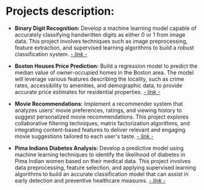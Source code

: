 # Projects description:

- **Binary Digit Recognition:** Develop a machine learning model capable of accurately classifying handwritten digits as either 0 or 1 from image data. This project involves techniques such as image preprocessing, feature extraction, and supervised learning algorithms to build a robust classification system. [*- link -*](https://github.com/gviacava-code/MachineLearning/tree/main/BinaryDigitRecognition)

- **Boston Houses Price Prediction:** Build a regression model to predict the median value of owner-occupied homes in the Boston area. The model will leverage various features describing the locality, such as crime rates, accessibility to amenities, and demographic data, to provide accurate price estimates for residential properties. [*- link -*](https://github.com/gviacava-code/MachineLearning/tree/main/BostonHousesPricePrediction)

- **Movie Recommendations:** Implement a recommender system that analyzes users' movie preferences, ratings, and viewing history to suggest personalized movie recommendations. This project explores collaborative filtering techniques, matrix factorization algorithms, and integrating content-based features to deliver relevant and engaging movie suggestions tailored to each user's taste. [*- link -*](https://github.com/gviacava-code/MachineLearning/tree/main/MovieRecommendations)

- **Pima Indians Diabetes Analysis:** Develop a predictive model using machine learning techniques to identify the likelihood of diabetes in Pima Indian women based on their medical data. This project involves data preprocessing, feature selection, and applying supervised learning algorithms to build an accurate classification model that can assist in early detection and preventive healthcare measures. [*- link -*](https://github.com/gviacava-code/MachineLearning/tree/main/PimaIndiansDiabetesAnalysis)
